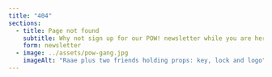 ```yaml
---
title: "404"
sections:
  - title: Page not found
    subtitle: Why not sign up for our POW! newsletter while you are here?
    form: newsletter
  - image: ../assets/pow-gang.jpg
    imageAlt: "Raae plus two friends holding props: key, lock and logo"
---
```


